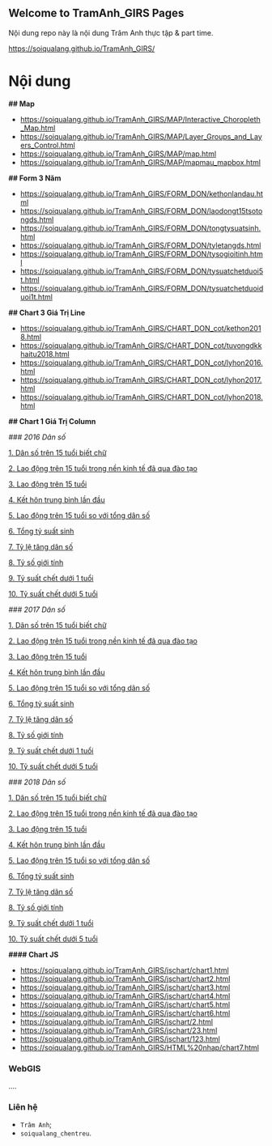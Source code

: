 ## Welcome to TramAnh_GIRS Pages

Nội dung repo này là nội dung Trâm Anh thực tập & part time.

<a href="https://soiqualang.github.io/TramAnh_GIRS/" target="_blank">https://soiqualang.github.io/TramAnh_GIRS/</a>

# Nội dung

**## Map**

* <a href="https://soiqualang.github.io/TramAnh_GIRS/MAP/Interactive_Choropleth_Map.html" target="_blank">https://soiqualang.github.io/TramAnh_GIRS/MAP/Interactive_Choropleth_Map.html</a>
* <a href="https://soiqualang.github.io/TramAnh_GIRS/MAP/Layer_Groups_and_Layers_Control.html" target="_blank">https://soiqualang.github.io/TramAnh_GIRS/MAP/Layer_Groups_and_Layers_Control.html</a>
* <a href="https://soiqualang.github.io/TramAnh_GIRSMAP/map.html" target="_blank">https://soiqualang.github.io/TramAnh_GIRS/MAP/map.html</a>
* <a href="https://soiqualang.github.io/TramAnh_GIRSMAP/mapmau_mapbox.html" target="_blank">https://soiqualang.github.io/TramAnh_GIRS/MAP/mapmau_mapbox.html</a>

**## Form 3 Năm**

* <a href="https://soiqualang.github.io/TramAnh_GIRS/FORM_DON/kethonlandau.html" target="_blank">https://soiqualang.github.io/TramAnh_GIRS/FORM_DON/kethonlandau.html</a>
* <a href="https://soiqualang.github.io/TramAnh_GIRS/FORM_DON/laodongt15tsotongds.html" target="_blank">https://soiqualang.github.io/TramAnh_GIRS/FORM_DON/laodongt15tsotongds.html</a>
* <a href="https://soiqualang.github.io/TramAnh_GIRS/FORM_DON/tongtysuatsinh.html" target="_blank">https://soiqualang.github.io/TramAnh_GIRS/FORM_DON/tongtysuatsinh.html</a>
* <a href="https://soiqualang.github.io/TramAnh_GIRS/FORM_DON/tyletangds.html" target="_blank">https://soiqualang.github.io/TramAnh_GIRS/FORM_DON/tyletangds.html</a>
* <a href="https://soiqualang.github.io/TramAnh_GIRS/FORM_DON/tysogioitinh.html" target="_blank">https://soiqualang.github.io/TramAnh_GIRS/FORM_DON/tysogioitinh.html</a>
* <a href="https://soiqualang.github.io/TramAnh_GIRS/FORM_DON/tysuatchetduoi5t.html" target="_blank">https://soiqualang.github.io/TramAnh_GIRS/FORM_DON/tysuatchetduoi5t.html</a>
* <a href="https://soiqualang.github.io/TramAnh_GIRS/FORM_DON/tysuatchetduoiduoi1t.html" target="_blank">https://soiqualang.github.io/TramAnh_GIRS/FORM_DON/tysuatchetduoiduoi1t.html</a>

**## Chart 3 Giá Trị Line**

* <a href="https://soiqualang.github.io/TramAnh_GIRS/CHART_DON_cot/kethon2018.html" target="_blank">https://soiqualang.github.io/TramAnh_GIRS/CHART_DON_cot/kethon2018.html</a>
* <a href="https://soiqualang.github.io/TramAnh_GIRS/CHART_DON_cot/tuvongdkkhaitu2018.html" target="_blank">https://soiqualang.github.io/TramAnh_GIRS/CHART_DON_cot/tuvongdkkhaitu2018.html</a>
* <a href="https://soiqualang.github.io/TramAnh_GIRS/CHART_DON_cot/lyhon2016.html" target="_blank">https://soiqualang.github.io/TramAnh_GIRS/CHART_DON_cot/lyhon2016.html</a>
* <a href="https://soiqualang.github.io/TramAnh_GIRS/CHART_DON_cot/lyhon2017.html" target="_blank">https://soiqualang.github.io/TramAnh_GIRS/CHART_DON_cot/lyhon2017.html</a>
* <a href="https://soiqualang.github.io/TramAnh_GIRS/CHART_DON_cot/lyhon2018.html" target="_blank">https://soiqualang.github.io/TramAnh_GIRS/CHART_DON_cot/lyhon2018.html</a>

**## Chart 1 Giá Trị Column**

*### 2016 Dân số*

[1. Dân số trên 15 tuổi biết chữ](https://soiqualang.github.io/TramAnh_GIRS/CHART_1_COLUMN/DST15BCHU2016.html)

[2. Lao động trên 15 tuổi trong nền kinh tế đã qua đào tạo](https://soiqualang.github.io/TramAnh_GIRS/CHART_1_COLUMN/LDT15QDT2016.html)

[3. Lao động trên 15 tuổi](https://soiqualang.github.io/TramAnh_GIRS/CHART_1_COLUMN/LDT15T2016.html)

[4. Kết hôn trung bình lần đầu](https://soiqualang.github.io/TramAnh_GIRS/CHART_1_COLUMN/kethontblandau2016.html)

[5. Lao động trên 15 tuổi so với tổng dân số](https://soiqualang.github.io/TramAnh_GIRS/CHART_1_COLUMN/laodongt15tsotongds2016.html)

[6. Tổng tỷ suất sinh](https://soiqualang.github.io/TramAnh_GIRS/CHART_1_COLUMN/tongtysuatsinh2016.html)

[7. Tỷ lệ tăng dân số](https://soiqualang.github.io/TramAnh_GIRS/CHART_1_COLUMN/tyletangds2016.html)

[8. Tỷ số giới tính](https://soiqualang.github.io/TramAnh_GIRS/CHART_1_COLUMN/tysogioitinh2016.html)

[9. Tỷ suất chết dưới 1 tuổi](https://soiqualang.github.io/TramAnh_GIRS/CHART_1_COLUMN/tysuatchetduoi1t2016.html)

[10. Tỷ suất chết dưới 5 tuổi](https://soiqualang.github.io/TramAnh_GIRS/CHART_1_COLUMN/tysuatchetduoi5t2016.html)

*### 2017 Dân số*

[1. Dân số trên 15 tuổi biết chữ](https://soiqualang.github.io/TramAnh_GIRS/CHART_1_COLUMN/DST15BCHU2017.html)

[2. Lao động trên 15 tuổi trong nền kinh tế đã qua đào tạo](https://soiqualang.github.io/TramAnh_GIRS/CHART_1_COLUMN/LDT15QDT2017.html)

[3. Lao động trên 15 tuổi](https://soiqualang.github.io/TramAnh_GIRS/CHART_1_COLUMN/LDT15T2017.html)

[4. Kết hôn trung bình lần đầu](https://soiqualang.github.io/TramAnh_GIRS/CHART_1_COLUMN/kethontblandau2017.html)

[5. Lao động trên 15 tuổi so với tổng dân số](https://soiqualang.github.io/TramAnh_GIRS/CHART_1_COLUMN/laodongt15tsotongds2017.html)

[6. Tổng tỷ suất sinh](https://soiqualang.github.io/TramAnh_GIRS/CHART_1_COLUMN/tongtysuatsinh2017.html)

[7. Tỷ lệ tăng dân số](https://soiqualang.github.io/TramAnh_GIRS/CHART_1_COLUMN/tyletangds2017.html)

[8. Tỷ số giới tính](https://soiqualang.github.io/TramAnh_GIRS/CHART_1_COLUMN/tysogioitinh2017.html)

[9. Tỷ suất chết dưới 1 tuổi](https://soiqualang.github.io/TramAnh_GIRS/CHART_1_COLUMN/tysuatchetduoi1t2017.html)

[10. Tỷ suất chết dưới 5 tuổi](https://soiqualang.github.io/TramAnh_GIRS/CHART_1_COLUMN/tysuatchetduoi5t2017.html)

*### 2018 Dân số*

[1. Dân số trên 15 tuổi biết chữ ](https://soiqualang.github.io/TramAnh_GIRS/CHART_1_COLUMN/DST15BCHU2018.html)

[2. Lao động trên 15 tuổi trong nền kinh tế đã qua đào tạo](https://soiqualang.github.io/TramAnh_GIRS/CHART_1_COLUMN/LDT15QDT2018.html)

[3. Lao động trên 15 tuổi](https://soiqualang.github.io/TramAnh_GIRS/CHART_1_COLUMN/LDT15T2018.html)

[4. Kết hôn trung bình lần đầu](https://soiqualang.github.io/TramAnh_GIRS/CHART_1_COLUMN/kethontblandau2018.html)

[5. Lao động trên 15 tuổi so với tổng dân số](https://soiqualang.github.io/TramAnh_GIRS/CHART_1_COLUMN/laodongt15tsotongds2018.html)

[6. Tổng tỷ suất sinh](https://soiqualang.github.io/TramAnh_GIRS/CHART_1_COLUMN/tongtysuatsinh2018.html)

[7. Tỷ lệ tăng dân số](https://soiqualang.github.io/TramAnh_GIRS/CHART_1_COLUMN/tyletangds2018.html)

[8. Tỷ số giới tính](https://soiqualang.github.io/TramAnh_GIRS/CHART_1_COLUMN/tysogioitinh2018.html)

[9. Tỷ suất chết dưới 1 tuổi](https://soiqualang.github.io/TramAnh_GIRS/CHART_1_COLUMN/tysuatchetduoi1t2018.html)

[10. Tỷ suất chết dưới 5 tuổi](https://soiqualang.github.io/TramAnh_GIRS/CHART_1_COLUMN/tysuatchetduoi5t2018.html)
   
**#### Chart JS**

* <a href="https://soiqualang.github.io/TramAnh_GIRS/jschart/chart1.html" target="_blank">https://soiqualang.github.io/TramAnh_GIRS/jschart/chart1.html</a>
* <a href="https://soiqualang.github.io/TramAnh_GIRS/jschart/chart2.html" target="_blank">https://soiqualang.github.io/TramAnh_GIRS/jschart/chart2.html</a>
* <a href="https://soiqualang.github.io/TramAnh_GIRS/jschart/chart3.html" target="_blank">https://soiqualang.github.io/TramAnh_GIRS/jschart/chart3.html</a>
* <a href="https://soiqualang.github.io/TramAnh_GIRS/jschart/chart4.html" target="_blank">https://soiqualang.github.io/TramAnh_GIRS/jschart/chart4.html</a>
* <a href="https://soiqualang.github.io/TramAnh_GIRS/jschart/chart5.html" target="_blank">https://soiqualang.github.io/TramAnh_GIRS/jschart/chart5.html</a>
* <a href="https://soiqualang.github.io/TramAnh_GIRS/jschart/chart6.html" target="_blank">https://soiqualang.github.io/TramAnh_GIRS/jschart/chart6.html</a>
* <a href="https://soiqualang.github.io/TramAnh_GIRS/jschart/2.html" target="_blank">https://soiqualang.github.io/TramAnh_GIRS/jschart/2.html</a>
* <a href="https://soiqualang.github.io/TramAnh_GIRS/jschart/23.html" target="_blank">https://soiqualang.github.io/TramAnh_GIRS/jschart/23.html</a>
* <a href="https://soiqualang.github.io/TramAnh_GIRS/jschart/123.html" target="_blank">https://soiqualang.github.io/TramAnh_GIRS/jschart/123.html</a>
* <a href="https://soiqualang.github.io/TramAnh_GIRS/HTML%20nhap/chart7.html" target="_blank">https://soiqualang.github.io/TramAnh_GIRS/HTML%20nhap/chart7.html</a>
### WebGIS

....

### Liên hệ

* `Trâm Anh`;
* `soiqualang_chentreu`.
